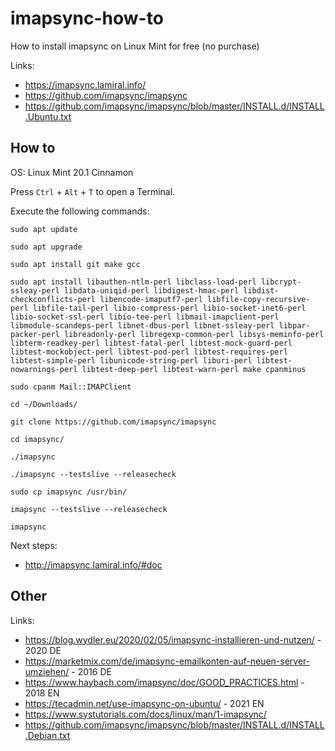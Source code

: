 # imapsync-how-to
How to install imapsync on Linux Mint for free (no purchase)

Links:
- https://imapsync.lamiral.info/
- https://github.com/imapsync/imapsync
- https://github.com/imapsync/imapsync/blob/master/INSTALL.d/INSTALL.Ubuntu.txt

## How to

OS: Linux Mint 20.1 Cinnamon

Press `Ctrl` + `Alt` + `T` to open a Terminal.

Execute the following commands:

```
sudo apt update

sudo apt upgrade

sudo apt install git make gcc

sudo apt install libauthen-ntlm-perl libclass-load-perl libcrypt-ssleay-perl libdata-uniqid-perl libdigest-hmac-perl libdist-checkconflicts-perl libencode-imaputf7-perl libfile-copy-recursive-perl libfile-tail-perl libio-compress-perl libio-socket-inet6-perl libio-socket-ssl-perl libio-tee-perl libmail-imapclient-perl libmodule-scandeps-perl libnet-dbus-perl libnet-ssleay-perl libpar-packer-perl libreadonly-perl libregexp-common-perl libsys-meminfo-perl libterm-readkey-perl libtest-fatal-perl libtest-mock-guard-perl libtest-mockobject-perl libtest-pod-perl libtest-requires-perl libtest-simple-perl libunicode-string-perl liburi-perl libtest-nowarnings-perl libtest-deep-perl libtest-warn-perl make cpanminus

sudo cpanm Mail::IMAPClient

cd ~/Downloads/

git clone https://github.com/imapsync/imapsync

cd imapsync/

./imapsync

./imapsync --testslive --releasecheck

sudo cp imapsync /usr/bin/

imapsync --testslive --releasecheck

imapsync

```

Next steps:
- http://imapsync.lamiral.info/#doc

## Other

Links:
- https://blog.wydler.eu/2020/02/05/imapsync-installieren-und-nutzen/ - 2020 DE
- https://marketmix.com/de/imapsync-emailkonten-auf-neuen-server-umziehen/ - 2016 DE
- https://www.haybach.com/imapsync/doc/GOOD_PRACTICES.html - 2018 EN
- https://tecadmin.net/use-imapsync-on-ubuntu/ - 2021 EN
- https://www.systutorials.com/docs/linux/man/1-imapsync/
- https://github.com/imapsync/imapsync/blob/master/INSTALL.d/INSTALL.Debian.txt
